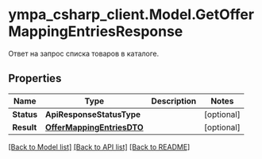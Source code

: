 # ympa_csharp_client.Model.GetOfferMappingEntriesResponse
Ответ на запрос списка товаров в каталоге.

## Properties

Name | Type | Description | Notes
------------ | ------------- | ------------- | -------------
**Status** | **ApiResponseStatusType** |  | [optional] 
**Result** | [**OfferMappingEntriesDTO**](OfferMappingEntriesDTO.md) |  | [optional] 

[[Back to Model list]](../README.md#documentation-for-models) [[Back to API list]](../README.md#documentation-for-api-endpoints) [[Back to README]](../README.md)

